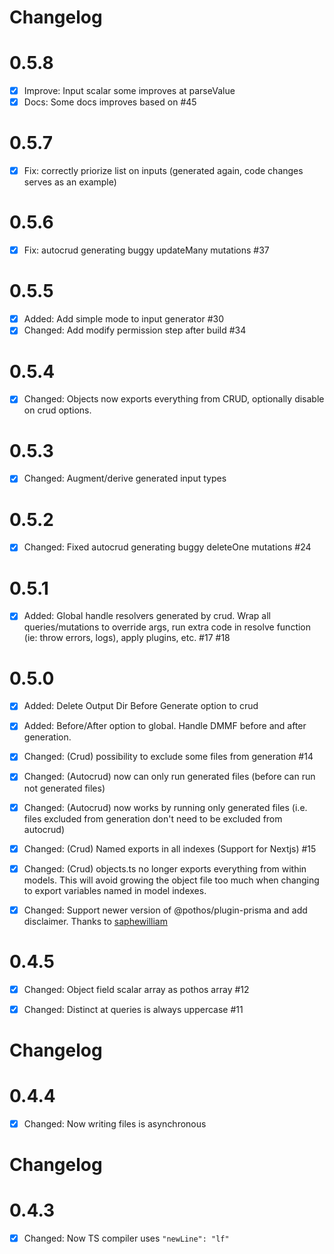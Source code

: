 # Changelog

# 0.5.8

- [x] Improve: Input scalar some improves at parseValue
- [x] Docs: Some docs improves based on #45

# 0.5.7

- [x] Fix: correctly priorize list on inputs (generated again, code changes serves as an example)

# 0.5.6

- [x] Fix: autocrud generating buggy updateMany mutations #37

# 0.5.5

- [x] Added: Add simple mode to input generator #30
- [x] Changed: Add modify permission step after build #34

# 0.5.4

- [x] Changed: Objects now exports everything from CRUD, optionally disable on crud options.

# 0.5.3

- [x] Changed: Augment/derive generated input types

# 0.5.2

- [x] Changed: Fixed autocrud generating buggy deleteOne mutations #24

# 0.5.1

- [x] Added: Global handle resolvers generated by crud. Wrap all queries/mutations to override args, run extra code in resolve function (ie: throw errors, logs), apply plugins, etc. #17 #18

# 0.5.0

- [x] Added: Delete Output Dir Before Generate option to crud
- [x] Added: Before/After option to global. Handle DMMF before and after generation.
- [x] Changed: (Crud) possibility to exclude some files from generation #14
- [x] Changed: (Autocrud) now can only run generated files (before can run not generated files)
- [x] Changed: (Autocrud) now works by running only generated files (i.e. files excluded from generation don't need to be excluded from autocrud)
- [x] Changed: (Crud) Named exports in all indexes (Support for Nextjs) #15
- [x] Changed: (Crud) objects.ts no longer exports everything from within models. This will avoid growing the object file too much when changing to export variables named in model indexes.
- [x] Changed: Support newer version of @pothos/plugin-prisma and add disclaimer. Thanks to [saphewilliam](https://github.com/Cauen/prisma-generator-pothos-codegen/pull/13)


# 0.4.5

- [x] Changed: Object field scalar array as pothos array #12
- [x] Changed: Distinct at queries is always uppercase #11


# Changelog

# 0.4.4

- [x] Changed: Now writing files is asynchronous

# Changelog

# 0.4.3

- [x] Changed: Now TS compiler uses `"newLine": "lf"`